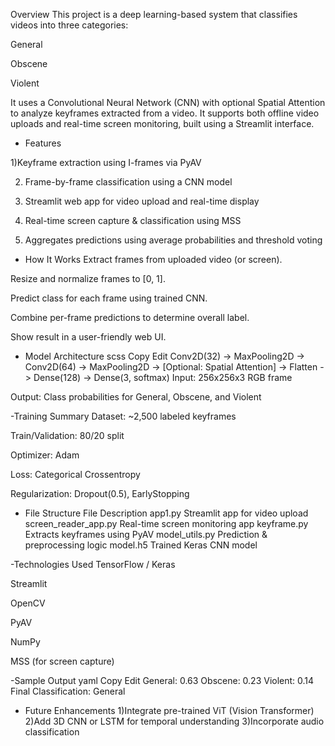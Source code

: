 Overview
This project is a deep learning-based system that classifies videos into three categories:

General

Obscene

Violent

It uses a Convolutional Neural Network (CNN) with optional Spatial Attention to analyze keyframes extracted from a video. It supports both offline video uploads and real-time screen monitoring, built using a Streamlit interface.

- Features
  
 1)Keyframe extraction using I-frames via PyAV

2) Frame-by-frame classification using a CNN model

3) Streamlit web app for video upload and real-time display

4) Real-time screen capture & classification using MSS

5) Aggregates predictions using average probabilities and threshold voting

- How It Works
Extract frames from uploaded video (or screen).

Resize and normalize frames to [0, 1].

Predict class for each frame using trained CNN.

Combine per-frame predictions to determine overall label.

Show result in a user-friendly web UI.

- Model Architecture
scss
Copy
Edit
Conv2D(32) -> MaxPooling2D ->
Conv2D(64) -> MaxPooling2D ->
[Optional: Spatial Attention] ->
Flatten -> Dense(128) -> Dense(3, softmax)
Input: 256x256x3 RGB frame

Output: Class probabilities for General, Obscene, and Violent

-Training Summary
Dataset: ~2,500 labeled keyframes

Train/Validation: 80/20 split

Optimizer: Adam

Loss: Categorical Crossentropy

Regularization: Dropout(0.5), EarlyStopping

- File Structure
File	Description
app1.py	Streamlit app for video upload
screen_reader_app.py	Real-time screen monitoring app
keyframe.py	Extracts keyframes using PyAV
model_utils.py	Prediction & preprocessing logic
model.h5	Trained Keras CNN model

-Technologies Used
TensorFlow / Keras

Streamlit

OpenCV

PyAV

NumPy

MSS (for screen capture)

-Sample Output
yaml
Copy
Edit
General: 0.63
Obscene: 0.23
Violent: 0.14
Final Classification: General
- Future Enhancements
1)Integrate pre-trained ViT (Vision Transformer)
2)Add 3D CNN or LSTM for temporal understanding
3)Incorporate audio classification









